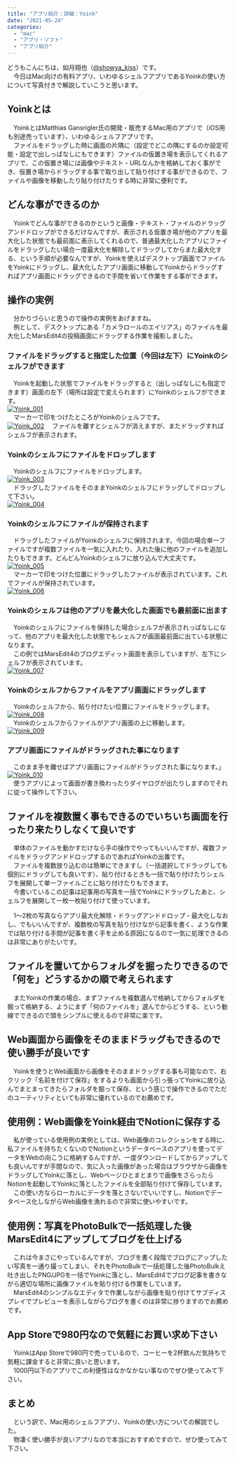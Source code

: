 ```yaml
---
title: "アプリ紹介：詳細：Yoink"
date: "2021-05-24"
categories: 
  - "mac"
  - "アプリ・ソフト"
  - "アプリ紹介"
---
```


どうもこんにちは、如月翔也（[@showya\_kiss](http://twitter.com/showya_kiss)）です。  
　今日はMac向けの有料アプリ、いわゆるシェルフアプリであるYoinkの使い方について写真付きで解説していこうと思います。  

## Yoinkとは

　YoinkとはMatthias Gansrigler氏の開発・販売するMac用のアプリで（iOS用も別途売っています）、いわゆるシェルフアプリです。  
　ファイルをドラッグした時に画面の片隅に（設定でどこの隅にするのか設定可能・設定で出しっぱなしにもできます）ファイルの仮置き場を表示してくれるアプリで、この仮置き場には画像やテキスト・URLなんかを格納しておく事ができ、仮置き場からドラッグする事で取り出して貼り付けする事ができるので、ファイルや画像を移動したり貼り付けたりする時に非常に便利です。  

## どんな事ができるのか

　Yoinkでどんな事ができるのかというと画像・テキスト・ファイルのドラッグアンドドロップができるだけなんですが、表示される仮置き場が他のアプリを最大化した状態でも最前面に表示してくれるので、普通最大化したアプリにファイルをドラッグしたい場合一度最大化を解除してドラッグしてからまた最大化する、という手順が必要なんですが、Yoinkを使えばデスクトップ画面でファイルをYoinkにドラッグし、最大化したアプリ画面に移動してYoinkからドラッグすればアプリ画面にドラッグできるので手間を省いて作業をする事ができます。  

## 操作の実例

　分かりづらいと思うので操作の実例をあげますね。  
　例として、デスクトップにある「カメラロールのエイリアス」のファイルを最大化したMarsEdit4の投稿画面にドラッグする作業を撮影しました。  

### ファイルをドラッグすると指定した位置（今回は左下）にYoinkのシェルフができます

　Yoinkを起動した状態でファイルをドラッグすると（出しっぱなしにも指定できます）画面の左下（場所は設定で変えられます）にYoinkのシェルフができます。  
[![Yoink_001](images/0000-5.png "Yoink_001")](https://techblog.show-ya.blue/wp-content/uploads/0000-5.png)  
　マーカーで印をつけたところがYoinkのシェルフです。  
[![Yoink_002](images/0001-1.png "Yoink_002")](https://techblog.show-ya.blue/wp-content/uploads/0001-1.png) 　ファイルを離すとシェルフが消えますが、またドラッグすればシェルフが表示されます。  

### Yoinkのシェルフにファイルをドロップします

　Yoinkのシェルフにファイルをドロップします。  
[![Yoink_003](images/0002-1.png "Yoink_003")](https://techblog.show-ya.blue/wp-content/uploads/0002-1.png)  
　ドラッグしたファイルをそのままYoinkのシェルフにドラッグしてドロップして下さい。  
[![Yoink_004](images/0003.png "Yoink_004")](https://techblog.show-ya.blue/wp-content/uploads/0003.png)

### Yoinkのシェルフにファイルが保持されます

　ドラッグしたファイルがYoinkのシェルフに保持されます。今回の場合単一ファイルですが複数ファイルを一気に入れたり、入れた後に他のファイルを追加したりもできます。どんどんYoinkのシェルフに放り込んで大丈夫です。  
[![Yoink_005](images/0004.png "Yoink_005")](https://techblog.show-ya.blue/wp-content/uploads/0004.png)  
　マーカーで印をつけた位置にドラッグしたファイルが表示されています。これでファイルが保持されています。  
[![Yoink_006](images/0005.png "Yoink_006")](https://techblog.show-ya.blue/wp-content/uploads/0005.png)  

### Yoinkのシェルフは他のアプリを最大化した画面でも最前面に出ます

　Yoinkのシェルフにファイルを保持した場合シェルフが表示されっぱなしになって、他のアプリを最大化した状態でもシェルフが画面最前面に出ている状態になります。  
　この例ではMarsEdit4のブログエディット画面を表示していますが、左下にシェルフが表示されています。  
[![Yoink_007](images/0006.png "Yoink_007")](https://techblog.show-ya.blue/wp-content/uploads/0006.png)  

### Yoinkのシェルフからファイルをアプリ画面にドラッグします

　Yoinkのシェルフから、貼り付けたい位置にファイルをドラッグします。  
[![Yoink_008](images/0007.png "Yoink_008")](https://techblog.show-ya.blue/wp-content/uploads/0007.png)  
　Yoinkのシェルフからファイルがアプリ画面の上に移動します。  
[![Yoink_009](images/0008.png "Yoink_009")](https://techblog.show-ya.blue/wp-content/uploads/0008.png)  

### アプリ画面にファイルがドラッグされた事になります

　このまま手を離せばアプリ画面にファイルがドラッグされた事になります。」  
[![Yoink_010](images/0009.png "Yoink_010")](https://techblog.show-ya.blue/wp-content/uploads/0009.png)  
　使うアプリによって画面が書き換わったりダイヤログが出たりしますのでそれに従って操作して下さい。  

## ファイルを複数置く事もできるのでいちいち画面を行ったり来たりしなくて良いです

　単体のファイルを動かすだけなら手の操作でやってもいいんですが、複数ファイルをドラッグアンドドロップするのであればYoinkの出番です。  
　ファイルを複数放り込むのは簡単にできますし（一括選択してドラッグしても個別にドラッグしても良いです）、貼り付けるときも一括で貼り付けたりシェルフを展開して単一ファイルごとに貼り付けたりもできます。  
　今書いているこの記事は記事用の写真を一括でYoinkにドラッグしたあと、シェルフを展開して一枚一枚貼り付けて使っています。  
  
　1〜2枚の写真ならアプリ最大化解除・ドラッグアンドドロップ・最大化しなおし、でもいいんですが、複数枚の写真を貼り付けながら記事を書く、ような作業では貼り付ける手間が記事を書く手を止める原因になるので一気に処理できるのは非常にありがたいです。  

## ファイルを置いてからフォルダを掘ったりできるので「何を」どうするかの順で考えられます

　またYoinkの作業の場合、まずファイルを複数選んで格納してからフォルダを掘って格納する、ようにまず「何のファイルを」選んでからどうする、という動線でできるので頭をシンプルに使えるので非常に楽です。  

## Web画面から画像をそのままドラッグもできるので使い勝手が良いです

　Yoinkを使うとWeb画面から画像をそのままドラッグする事も可能なので、右クリック「名前を付けて保存」をするよりも画面から引っ張ってYoinkに放り込んでまとまってきたらフォルダを掘って保存、という感じで操作できるのでただのユーティリティといても非常に優れているのでお薦めです。  

## 使用例：Web画像をYoink経由でNotionに保存する

　私が使っている使用例の実例としては、Web画像のコレクションをする時に、私ファイルを持ちたくないのでNotionというデータベースのアプリを使ってデータをWebの向こうに格納するんですが、一度ダウンロードしてからアップしても良いんですが手間なので、気に入った画像があった場合はブラウザから画像をドラッグしてYoinkに落とし、Webページひとまとまりで画像をさらったらNotionを起動してYoinkに落としたファイルを全部貼り付けて保存しています。  
　この使い方ならローカルにデータを落とさないでいいですし、Notionでデータベース化しながらWeb画像を漁れるので非常に使いやすいです。  

## 使用例：写真をPhotoBulkで一括処理した後MarsEdit4にアップしてブログを仕上げる

　これは今まさにやっているんですが、ブログを書く段階でブログにアップしたい写真を一通り撮ってしまい、それをPhotoBulkで一括処理した後PhotoBulkえ吐き出したPNG/JPGを一括でYoinkに落とし、MarsEdit4でブログ記事を書きながら適切な場所に画像ファイルを貼り付ける作業をしています。  
　MarsEdit4のシンプルなエディタで作業しながら画像を貼り付けてサブディスプレイでプレビューを表示しながらブログを書くのは非常に捗りますのでお薦めです。  

## App Storeで980円なので気軽にお買い求め下さい

　YoinkはApp Storeで980円で売っているので、コーヒーを2杯飲んだ気持ちで気軽に課金すると非常に良いと思います。  
　1000円以下のアプリでこの利便性はなかなかない事なのでぜひ使ってみて下さい。  

## まとめ

　という訳で、Mac用のシェルフアプリ、Yoinkの使い方についての解説でした。  
　物凄く使い勝手が良いアプリなので本当におすすめですので、ぜひ使ってみて下さい。
